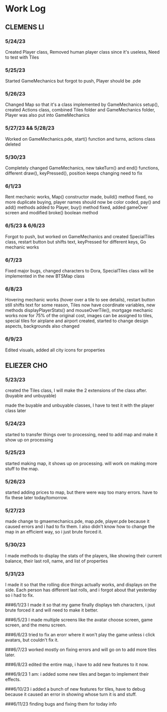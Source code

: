 # Work Log

## CLEMENS LI

### 5/24/23

Created Player class, Removed human player class since it's useless, Need to test with Tiles

### 5/25/23

Started GameMechanics but forgot to push, Player should be .pde

### 5/26/23

Changed Map so that it's a class implemented by GameMechanics setup(), created Actions class, combined Tiles folder and GameMechanics folder, Player was also put into GameMechanics

### 5/27/23 && 5/28/23

Worked on GameMechanics.pde, start() function and turns, actions class deleted

### 5/30/23

Completely changed GameMechanics, new takeTurn() and end() functions, different draw(), keyPressed(), position keeps changing need to fix

### 6/1/23

Rent mechanic works, Map() constructor made, build() method fixed, no more duplicate buying, player names should now be color coded, pay() and add() methods added to Player, buy() method fixed, added gameOver screen and modified broke() boolean method

### 6/5/23 & 6/6/23

Forgot to push, but worked on GameMechanics and created SpecialTiles class, restart button but shifts text, keyPressed for different keys, Go mechanic works

### 6/7/23

Fixed major bugs, changed characters to Dora, SpecialTiles class will be implemented in the new BTSMap class

### 6/8/23

Hovering mechanic works (hover over a tile to see details), restart button still shifts text for some reason, Tiles now have coordinate variables, new methods displayPlayerStats() and mouseOverTile(), mortgage mechanic works now for 75% of the original cost, images can be assigned to tiles, special tiles for airplane and airport created, started to change design aspects, backgrounds also changed

### 6/9/23

Edited visuals, added all city icons for properties

## ELIEZER CHO

### 5/23/23

created the Tiles class, I will make the 2 extensions of the class after. (buyable and unbuyable)

made the buyable and unbuyable classes, I have to test it with the player class later

### 5/24/23
started to transfer things over to processing, need to add map and make it show up on processing


### 5/25/23
started making map, it shows up on processing. will work on making more stuff to the map.

### 5/26/23
started adding prices to map, but there were way too many errors. have to fix these later today/tomorrow.

### 5/27/23
made change to gmaemechanics.pde, map.pde, player.pde because it caused errors and i had to fix them. I also didn't know how to change the map in an efficient way, so i just brute forced it.

### 5/30/23
I made methods to display the stats of the players, like showing their current balance, their last roll, name, and list of properties

### 5/31/23
I made it so that the rolling dice things actually works, and displays on the side. Each person has different last rolls, and i forgot about that yesterday so i had to fix.

###6/1/23
I made it so that my game finally displays teh characters, i jsut brute forced it and will need to make it better.

###6/5/23
I made multiple screens like the avatar choose screen, game screen, and the menu screen.

###6/6/23
tried to fix an erorr where it won't play the game unless i click avatars, but couldn't fix it.

###6/7/23
worked mostly on fixing errors and will go on to add more tiles later.

###6/8/23
edited the entire map, i have to add new features to it now.

###6/9/23
1 am: i added some new tiles and began to implement their effects.

###6/10/23
i added a bunch of new features for tiles, have to debug because it caused an error in showing whose turn it is and stuff.

###6/11/23
finding bugs and fixing them for today
info
